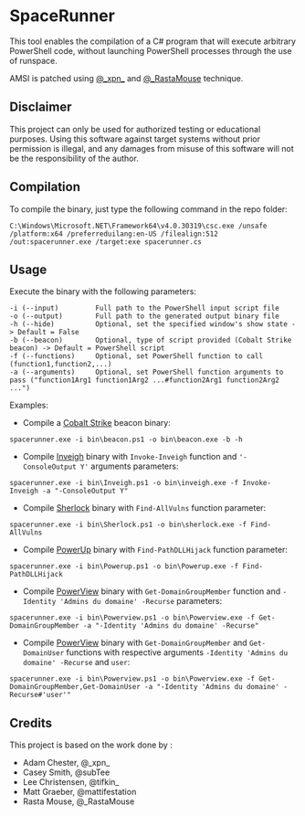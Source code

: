 # SpaceRunner

This tool enables the compilation of a C# program that will execute arbitrary PowerShell code, without launching PowerShell processes through the use of runspace.

AMSI is patched using [@\_xpn_](https://twitter.com/_xpn_/status/1170852932650262530) and [@_RastaMouse](https://github.com/rasta-mouse/AmsiScanBufferBypass) technique.

## Disclaimer

This project can only be used for authorized testing or educational purposes. Using this software against target systems without prior permission is illegal, and any damages from misuse of this software will not be the responsibility of the author.

## Compilation

To compile the binary, just type the following command in the repo folder:
```
C:\Windows\Microsoft.NET\Framework64\v4.0.30319\csc.exe /unsafe /platform:x64 /preferreduilang:en-US /filealign:512 /out:spacerunner.exe /target:exe spacerunner.cs
```

## Usage

Execute the binary with the following parameters:
```
-i (--input)         Full path to the PowerShell input script file
-o (--output)        Full path to the generated output binary file
-h (--hide)          Optional, set the specified window's show state -> Default = False
-b (--beacon)        Optional, type of script provided (Cobalt Strike beacon) -> Default = PowerShell script
-f (--functions)     Optional, set PowerShell function to call (function1,function2,...)
-a (--arguments)     Optional, set PowerShell function arguments to pass ("function1Arg1 function1Arg2 ...#function2Arg1 function2Arg2 ...")
```

Examples:  
- Compile a [Cobalt Strike](https://www.cobaltstrike.com/) beacon binary:
```
spacerunner.exe -i bin\beacon.ps1 -o bin\beacon.exe -b -h
```
- Compile [Inveigh](https://github.com/Kevin-Robertson/Inveigh) binary with `Invoke-Inveigh` function and `'-ConsoleOutput Y'` arguments parameters:
```
spacerunner.exe -i bin\Inveigh.ps1 -o bin\inveigh.exe -f Invoke-Inveigh -a "-ConsoleOutput Y"
```
- Compile [Sherlock](https://github.com/rasta-mouse/Sherlock) binary with `Find-AllVulns` function parameter:
```
spacerunner.exe -i bin\Sherlock.ps1 -o bin\sherlock.exe -f Find-AllVulns
```
- Compile [PowerUp](https://github.com/PowerShellMafia/PowerSploit/blob/dev/Privesc/PowerUp.ps1) binary with `Find-PathDLLHijack` function parameter:
```
spacerunner.exe -i bin\Powerup.ps1 -o bin\Powerup.exe -f Find-PathDLLHijack
```
- Compile [PowerView](https://github.com/PowerShellMafia/PowerSploit/blob/dev/Recon/PowerView.ps1) binary with `Get-DomainGroupMember` function and `-Identity 'Admins du domaine' -Recurse` parameters:
```
spacerunner.exe -i bin\Powerview.ps1 -o bin\Powerview.exe -f Get-DomainGroupMember -a "-Identity 'Admins du domaine' -Recurse"
```
- Compile [PowerView](https://github.com/PowerShellMafia/PowerSploit/blob/dev/Recon/PowerView.ps1) binary with `Get-DomainGroupMember` and `Get-DomainUser` functions with respective arguments `-Identity 'Admins du domaine' -Recurse` and `user`:
```
spacerunner.exe -i bin\Powerview.ps1 -o bin\Powerview.exe -f Get-DomainGroupMember,Get-DomainUser -a "-Identity 'Admins du domaine' -Recurse#'user'"
```

## Credits

This project is based on the work done by :

- Adam Chester, @\_xpn_
- Casey Smith, @subTee
- Lee Christensen, @tifkin_
- Matt Graeber, @mattifestation
- Rasta Mouse, @_RastaMouse
